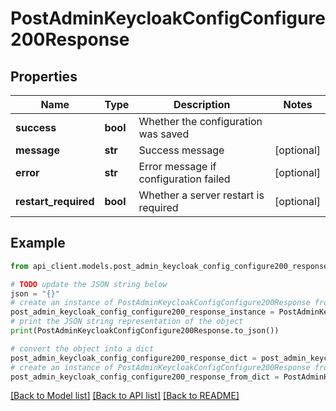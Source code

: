 # PostAdminKeycloakConfigConfigure200Response


## Properties

Name | Type | Description | Notes
------------ | ------------- | ------------- | -------------
**success** | **bool** | Whether the configuration was saved | 
**message** | **str** | Success message | [optional] 
**error** | **str** | Error message if configuration failed | [optional] 
**restart_required** | **bool** | Whether a server restart is required | [optional] 

## Example

```python
from api_client.models.post_admin_keycloak_config_configure200_response import PostAdminKeycloakConfigConfigure200Response

# TODO update the JSON string below
json = "{}"
# create an instance of PostAdminKeycloakConfigConfigure200Response from a JSON string
post_admin_keycloak_config_configure200_response_instance = PostAdminKeycloakConfigConfigure200Response.from_json(json)
# print the JSON string representation of the object
print(PostAdminKeycloakConfigConfigure200Response.to_json())

# convert the object into a dict
post_admin_keycloak_config_configure200_response_dict = post_admin_keycloak_config_configure200_response_instance.to_dict()
# create an instance of PostAdminKeycloakConfigConfigure200Response from a dict
post_admin_keycloak_config_configure200_response_from_dict = PostAdminKeycloakConfigConfigure200Response.from_dict(post_admin_keycloak_config_configure200_response_dict)
```
[[Back to Model list]](../README.md#documentation-for-models) [[Back to API list]](../README.md#documentation-for-api-endpoints) [[Back to README]](../README.md)


